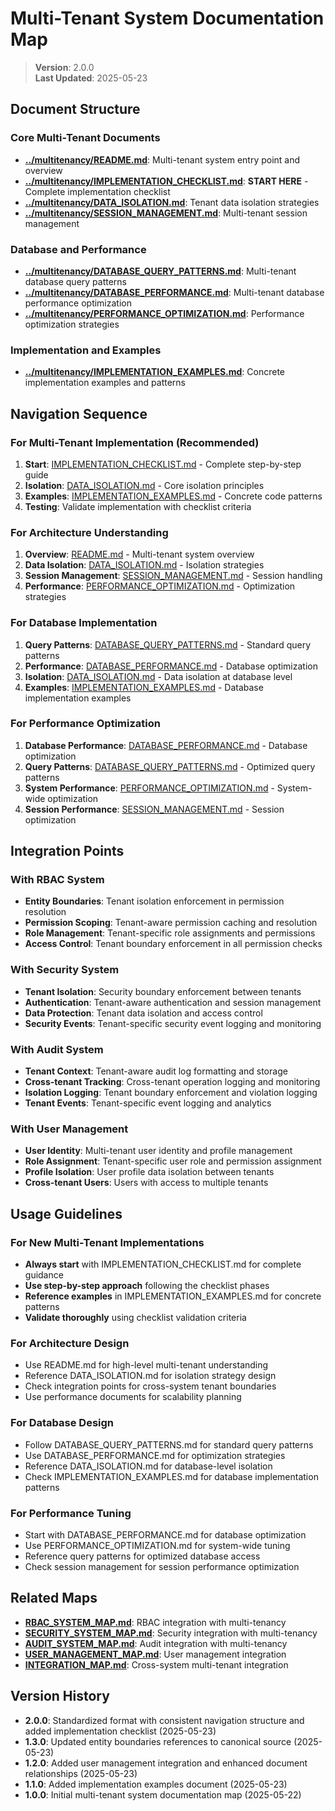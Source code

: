 
# Multi-Tenant System Documentation Map

> **Version**: 2.0.0  
> **Last Updated**: 2025-05-23

## Document Structure

### Core Multi-Tenant Documents
- **[../multitenancy/README.md](../multitenancy/README.md)**: Multi-tenant system entry point and overview
- **[../multitenancy/IMPLEMENTATION_CHECKLIST.md](../multitenancy/IMPLEMENTATION_CHECKLIST.md)**: **START HERE** - Complete implementation checklist
- **[../multitenancy/DATA_ISOLATION.md](../multitenancy/DATA_ISOLATION.md)**: Tenant data isolation strategies
- **[../multitenancy/SESSION_MANAGEMENT.md](../multitenancy/SESSION_MANAGEMENT.md)**: Multi-tenant session management

### Database and Performance
- **[../multitenancy/DATABASE_QUERY_PATTERNS.md](../multitenancy/DATABASE_QUERY_PATTERNS.md)**: Multi-tenant database query patterns
- **[../multitenancy/DATABASE_PERFORMANCE.md](../multitenancy/DATABASE_PERFORMANCE.md)**: Multi-tenant database performance optimization
- **[../multitenancy/PERFORMANCE_OPTIMIZATION.md](../multitenancy/PERFORMANCE_OPTIMIZATION.md)**: Performance optimization strategies

### Implementation and Examples
- **[../multitenancy/IMPLEMENTATION_EXAMPLES.md](../multitenancy/IMPLEMENTATION_EXAMPLES.md)**: Concrete implementation examples and patterns

## Navigation Sequence

### For Multi-Tenant Implementation (Recommended)
1. **Start**: [IMPLEMENTATION_CHECKLIST.md](../multitenancy/IMPLEMENTATION_CHECKLIST.md) - Complete step-by-step guide
2. **Isolation**: [DATA_ISOLATION.md](../multitenancy/DATA_ISOLATION.md) - Core isolation principles
3. **Examples**: [IMPLEMENTATION_EXAMPLES.md](../multitenancy/IMPLEMENTATION_EXAMPLES.md) - Concrete code patterns
4. **Testing**: Validate implementation with checklist criteria

### For Architecture Understanding
1. **Overview**: [README.md](../multitenancy/README.md) - Multi-tenant system overview
2. **Data Isolation**: [DATA_ISOLATION.md](../multitenancy/DATA_ISOLATION.md) - Isolation strategies
3. **Session Management**: [SESSION_MANAGEMENT.md](../multitenancy/SESSION_MANAGEMENT.md) - Session handling
4. **Performance**: [PERFORMANCE_OPTIMIZATION.md](../multitenancy/PERFORMANCE_OPTIMIZATION.md) - Optimization strategies

### For Database Implementation
1. **Query Patterns**: [DATABASE_QUERY_PATTERNS.md](../multitenancy/DATABASE_QUERY_PATTERNS.md) - Standard query patterns
2. **Performance**: [DATABASE_PERFORMANCE.md](../multitenancy/DATABASE_PERFORMANCE.md) - Database optimization
3. **Isolation**: [DATA_ISOLATION.md](../multitenancy/DATA_ISOLATION.md) - Data isolation at database level
4. **Examples**: [IMPLEMENTATION_EXAMPLES.md](../multitenancy/IMPLEMENTATION_EXAMPLES.md) - Database implementation examples

### For Performance Optimization
1. **Database Performance**: [DATABASE_PERFORMANCE.md](../multitenancy/DATABASE_PERFORMANCE.md) - Database optimization
2. **Query Patterns**: [DATABASE_QUERY_PATTERNS.md](../multitenancy/DATABASE_QUERY_PATTERNS.md) - Optimized query patterns
3. **System Performance**: [PERFORMANCE_OPTIMIZATION.md](../multitenancy/PERFORMANCE_OPTIMIZATION.md) - System-wide optimization
4. **Session Performance**: [SESSION_MANAGEMENT.md](../multitenancy/SESSION_MANAGEMENT.md) - Session optimization

## Integration Points

### With RBAC System
- **Entity Boundaries**: Tenant isolation enforcement in permission resolution
- **Permission Scoping**: Tenant-aware permission caching and resolution
- **Role Management**: Tenant-specific role assignments and permissions
- **Access Control**: Tenant boundary enforcement in all permission checks

### With Security System
- **Tenant Isolation**: Security boundary enforcement between tenants
- **Authentication**: Tenant-aware authentication and session management
- **Data Protection**: Tenant data isolation and access control
- **Security Events**: Tenant-specific security event logging and monitoring

### With Audit System
- **Tenant Context**: Tenant-aware audit log formatting and storage
- **Cross-tenant Tracking**: Cross-tenant operation logging and monitoring
- **Isolation Logging**: Tenant boundary enforcement and violation logging
- **Tenant Events**: Tenant-specific event logging and analytics

### With User Management
- **User Identity**: Multi-tenant user identity and profile management
- **Role Assignment**: Tenant-specific user role and permission assignment
- **Profile Isolation**: User profile data isolation between tenants
- **Cross-tenant Users**: Users with access to multiple tenants

## Usage Guidelines

### For New Multi-Tenant Implementations
- **Always start** with IMPLEMENTATION_CHECKLIST.md for complete guidance
- **Use step-by-step approach** following the checklist phases
- **Reference examples** in IMPLEMENTATION_EXAMPLES.md for concrete patterns
- **Validate thoroughly** using checklist validation criteria

### For Architecture Design
- Use README.md for high-level multi-tenant understanding
- Reference DATA_ISOLATION.md for isolation strategy design
- Check integration points for cross-system tenant boundaries
- Use performance documents for scalability planning

### For Database Design
- Follow DATABASE_QUERY_PATTERNS.md for standard query patterns
- Use DATABASE_PERFORMANCE.md for optimization strategies
- Reference DATA_ISOLATION.md for database-level isolation
- Check IMPLEMENTATION_EXAMPLES.md for database implementation patterns

### For Performance Tuning
- Start with DATABASE_PERFORMANCE.md for database optimization
- Use PERFORMANCE_OPTIMIZATION.md for system-wide tuning
- Reference query patterns for optimized database access
- Check session management for session performance optimization

## Related Maps

- **[RBAC_SYSTEM_MAP.md](RBAC_SYSTEM_MAP.md)**: RBAC integration with multi-tenancy
- **[SECURITY_SYSTEM_MAP.md](SECURITY_SYSTEM_MAP.md)**: Security integration with multi-tenancy
- **[AUDIT_SYSTEM_MAP.md](AUDIT_SYSTEM_MAP.md)**: Audit integration with multi-tenancy
- **[USER_MANAGEMENT_MAP.md](USER_MANAGEMENT_MAP.md)**: User management integration
- **[INTEGRATION_MAP.md](INTEGRATION_MAP.md)**: Cross-system multi-tenant integration

## Version History

- **2.0.0**: Standardized format with consistent navigation structure and added implementation checklist (2025-05-23)
- **1.3.0**: Updated entity boundaries references to canonical source (2025-05-23)
- **1.2.0**: Added user management integration and enhanced document relationships (2025-05-23)
- **1.1.0**: Added implementation examples document (2025-05-23)
- **1.0.0**: Initial multi-tenant system documentation map (2025-05-22)
